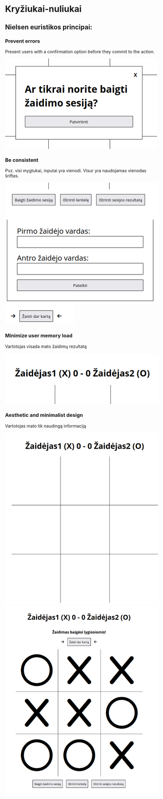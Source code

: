 # Kryžiukai-nuliukai

## Nielsen euristikos principai:

### Prevent errors

Present users with a confirmation option before they commit to the action.

![](images/prevent-errors.png)

### Be consistent

Pvz. visi mygtukai, inputai yra vienodi. Visur yra naudojamas vienodas šriftas.

![](images/be-consistent1.png)
![](images/be-consistent2.png)
![](images/be-consistent3.png)

### Minimize user memory load

Vartotojas visada mato žaidimų rezultatą

![](images/memory-load.png)

### Aesthetic and minimalist design

Vartotojas mato tik naudingą informaciją

![](images/minimum-info1.png)
![](images/minimum-info2.png)
